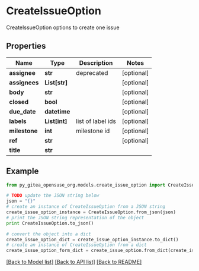 # CreateIssueOption

CreateIssueOption options to create one issue

## Properties

Name | Type | Description | Notes
------------ | ------------- | ------------- | -------------
**assignee** | **str** | deprecated | [optional] 
**assignees** | **List[str]** |  | [optional] 
**body** | **str** |  | [optional] 
**closed** | **bool** |  | [optional] 
**due_date** | **datetime** |  | [optional] 
**labels** | **List[int]** | list of label ids | [optional] 
**milestone** | **int** | milestone id | [optional] 
**ref** | **str** |  | [optional] 
**title** | **str** |  | 

## Example

```python
from py_gitea_opensuse_org.models.create_issue_option import CreateIssueOption

# TODO update the JSON string below
json = "{}"
# create an instance of CreateIssueOption from a JSON string
create_issue_option_instance = CreateIssueOption.from_json(json)
# print the JSON string representation of the object
print CreateIssueOption.to_json()

# convert the object into a dict
create_issue_option_dict = create_issue_option_instance.to_dict()
# create an instance of CreateIssueOption from a dict
create_issue_option_form_dict = create_issue_option.from_dict(create_issue_option_dict)
```
[[Back to Model list]](../README.md#documentation-for-models) [[Back to API list]](../README.md#documentation-for-api-endpoints) [[Back to README]](../README.md)


